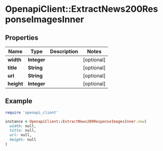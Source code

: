 # OpenapiClient::ExtractNews200ResponseImagesInner

## Properties

| Name | Type | Description | Notes |
| ---- | ---- | ----------- | ----- |
| **width** | **Integer** |  | [optional] |
| **title** | **String** |  | [optional] |
| **url** | **String** |  | [optional] |
| **height** | **Integer** |  | [optional] |

## Example

```ruby
require 'openapi_client'

instance = OpenapiClient::ExtractNews200ResponseImagesInner.new(
  width: null,
  title: null,
  url: null,
  height: null
)
```

